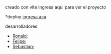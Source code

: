 creado con vite
ingresa aqui para ver el proyecto

*deploy
<a href="https://mundo-manga.onrender.com">ingresa aca</a>

desarrolladores

 * <a href="https://github.com/RonaldV17?tab=repositories">Ronald</a>;
 * <a href="https://github.com/felipe-pm">Felipe</a>;
 * <a href="https://github.com/SebastyanCamylo">Sebastian</a>;
